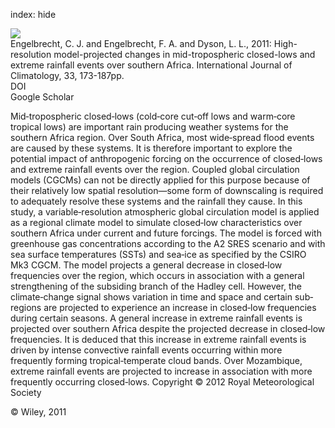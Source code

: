 index: hide

<div class="Citation">
    <div class="Citation-thumb CitationThumb-linked"  data-href="https://doi.org/10.1002/joc.3420">
      <img src="https://static.claimspace.cloud/climate-study-static/refs/thumbs/14/Engelbrecht_et_al_2011-thumb.png" />
    </div>

  <div class="Citation-body">
    <div class="Citation-text">Engelbrecht, C. J. and Engelbrecht, F. A. and Dyson, L. L., 2011: High-resolution model-projected changes in mid-tropospheric closed-lows and extreme rainfall events over southern Africa. <span class="Article-journal">International Journal of Climatology, </span><span class="Article-volume">33, </span>173-187pp.</div>
    <div class="Citation-links">
      <div class="CitationLink" data-href="https://doi.org/10.1002/joc.3420">
        <div class="CitationLink-icon CitationLink-Doi"></div>
        <div class="CitationLink-text">DOI</div>
      </div>
      <div class="CitationLink" data-href="https://scholar.google.com/scholar?q=10.1002/joc.3420">
        <div class="CitationLink-icon CitationLink-Scholar"></div>
        <div class="CitationLink-text">Google Scholar</div>
      </div>
    </div>
  </div>
</div>

Mid‐tropospheric closed‐lows (cold‐core cut‐off lows and warm‐core tropical lows) are important rain producing weather systems for the southern Africa region. Over South Africa, most wide‐spread flood events are caused by these systems. It is therefore important to explore the potential impact of anthropogenic forcing on the occurrence of closed‐lows and extreme rainfall events over the region. Coupled global circulation models (CGCMs) can not be directly applied for this purpose because of their relatively low spatial resolution—some form of downscaling is required to adequately resolve these systems and the rainfall they cause. In this study, a variable‐resolution atmospheric global circulation model is applied as a regional climate model to simulate closed‐low characteristics over southern Africa under current and future forcings. The model is forced with greenhouse gas concentrations according to the A2 SRES scenario and with sea surface temperatures (SSTs) and sea‐ice as specified by the CSIRO Mk3 CGCM. The model projects a general decrease in closed‐low frequencies over the region, which occurs in association with a general strengthening of the subsiding branch of the Hadley cell. However, the climate‐change signal shows variation in time and space and certain sub‐regions are projected to experience an increase in closed‐low frequencies during certain seasons. A general increase in extreme rainfall events is projected over southern Africa despite the projected decrease in closed‐low frequencies. It is deduced that this increase in extreme rainfall events is driven by intense convective rainfall events occurring within more frequently forming tropical‐temperate cloud bands. Over Mozambique, extreme rainfall events are projected to increase in association with more frequently occurring closed‐lows. Copyright © 2012 Royal Meteorological Society

<div class="Citation-copy">
&copy; Wiley, 2011
</div>